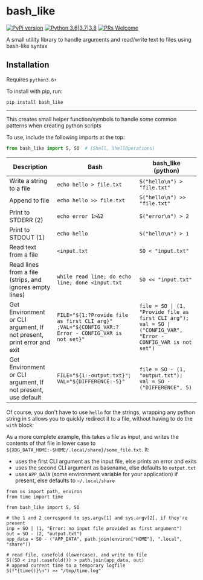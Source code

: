 # bash_like

[![PyPi version](https://img.shields.io/pypi/v/bash_like.svg)](https://pypi.python.org/pypi/bash_like) [![Python 3.6|3.7|3.8](https://img.shields.io/pypi/pyversions/bash_like.svg)](https://pypi.python.org/pypi/bash_like) [![PRs Welcome](https://img.shields.io/badge/PRs-welcome-brightgreen.svg?style=flat-square)](http://makeapullrequest.com)

A small utility library to handle arguments and read/write text to files using bash-like syntax

## Installation

Requires `python3.6+`

To install with pip, run:

    pip install bash_like

---

This creates small helper function/symbols to handle some common patterns when creating python scripts

To use, include the following imports at the top:

```python
from bash_like import S, SO  # (Shell, ShellOperations)
```

| Description                                                           | Bash                                                                                             | bash_like (python)                                                                                               |
| --------------------------------------------------------------------- | ------------------------------------------------------------------------------------------------ | ---------------------------------------------------------------------------------------------------------------- |
| Write a string to a file                                              | `echo hello > file.txt`                                                                          | `S("hello\n") > "file.txt"`                                                                                        |
| Append to file                                                        | `echo hello >> file.txt`                                                                         | `S("hello\n") >> "file.txt"`                                                                                       |
| Print to STDERR (2)                                                   | `echo error 1>&2`                                                                                | `S("error\n") > 2`                                                                                                 |
| Print to STDOUT (1)                                                   | `echo hello`                                                                                     | `S("hello\n") > 1`                                                                                                 |
| Read text from a file                                                 | `<input.txt`                                                                                     | `SO < "input.txt"`                                                                                               |
| Read lines from a file (strips, and ignores empty lines)              | `while read line; do echo line; done <input.txt`                                                 | `SO << "input.txt"`                                                                                              |
| Get Environment or CLI argument, If not present, print error and exit | `FILE="${1:?Provide file as first CLI arg}" ;VAL="${CONFIG_VAR:?Error - CONFIG_VAR is not set}"` | `file = SO \| (1, "Provide file as first CLI arg"); val = SO \| ("CONFIG_VAR", "Error - CONFIG_VAR is not set")` |
| Get Environment or CLI argument, If not present, use default          | `FILE="${1:-output.txt}"; VAL="${DIFFERENCE:-5}"`                                                | `file = SO - (1, "output.txt"); val = SO - ("DIFFERENCE", 5)`                                                    |

Of course, you don't have to use `hello` for the strings, wrapping any python string in `S` allows you to quickly redirect it to a file, without having to do the `with` block:

As a more complete example, this takes a file as input, and writes the contents of that file in lower case to `${XDG_DATA_HOME:-$HOME/.local/share}/some_file.txt`. It:

- uses the first CLI argument as the input file, else prints an error and exits
- uses the second CLI argument as basename, else defaults to `output.txt`
- uses `APP_DATA` (some environment variable for your application) if present, else defaults to `~/.local/share`

```python3
from os import path, environ
from time import time

from bash_like import S, SO

# the 1 and 2 correspond to sys.argv[1] and sys.argv[2], if they're present
inp = SO | (1, "Error: no input file provided as first argument")
out = SO - (2, "output.txt")
app_data = SO - ("APP_DATA", path.join(environ["HOME"], ".local", "share"))

# read file, casefold (lowercase), and write to file
S((SO < inp).casefold()) > path.join(app_data, out)
# append current time to a temporary logfile
S(f"{time()}\n") >> "/tmp/time.log"
```
